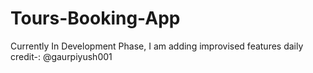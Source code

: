 # Tours-Booking-App
Currently In Development Phase, I am adding improvised features daily
credit-: @gaurpiyush001
